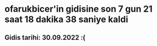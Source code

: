 # ofarukbicer'in gidisine son 7 gun 21 saat 18 dakika 38 saniye kaldi

## Gidis tarihi: 30.09.2022 :(